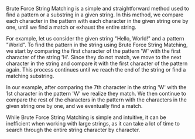 

Brute Force String Matching is a simple and straightforward method used to find a pattern or a substring in a given string. In this method, we compare each character in the pattern with each character in the given string one by one, until we find a match or exhaust the entire string. 

For example, let us consider the given string "Hello, World!" and a pattern "World". To find the pattern in the string using Brute Force String Matching, we start by comparing the first character of the pattern 'W' with the first character of the string 'H'. Since they do not match, we move to the next character in the string and compare it with the first character of the pattern again. This process continues until we reach the end of the string or find a matching substring.

In our example, after comparing the 7th character in the string 'W' with the 1st character in the pattern 'W' we realize they match. We then continue to compare the rest of the characters in the pattern with the characters in the given string one by one, and we eventually find a match.

While Brute Force String Matching is simple and intuitive, it can be inefficient when working with large strings, as it can take a lot of time to search through the entire string character by character.